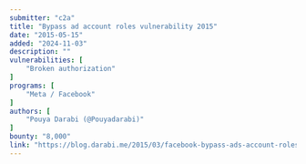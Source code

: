 ```yaml
---
submitter: "c2a"
title: "Bypass ad account roles vulnerability 2015"
date: "2015-05-15"
added: "2024-11-03"
description: ""
vulnerabilities: [
    "Broken authorization"
]
programs: [
    "Meta / Facebook"
]
authors: [
    "Pouya Darabi (@Pouyadarabi)"
]
bounty: "8,000"
link: "https://blog.darabi.me/2015/03/facebook-bypass-ads-account-roles.html"
---
```




